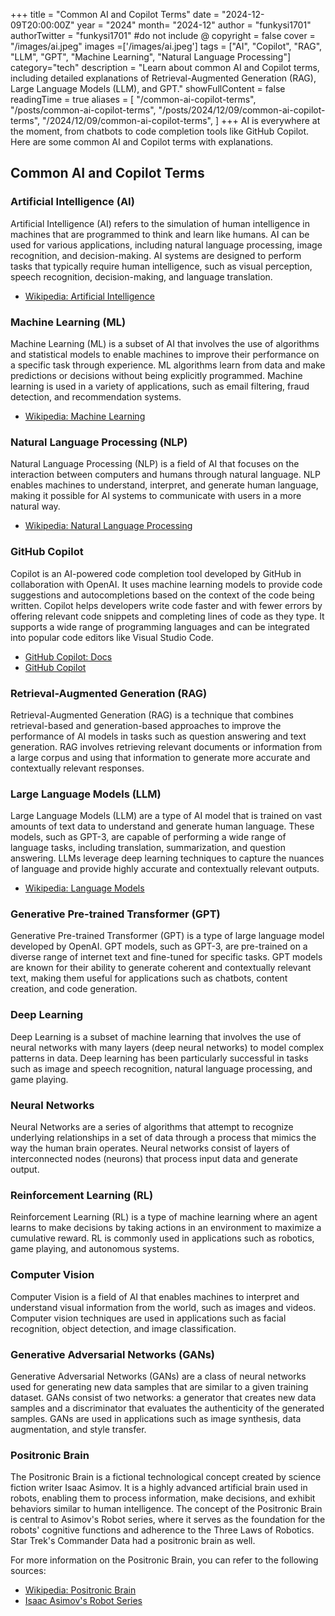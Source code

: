 +++
title = "Common AI and Copilot Terms"
date = "2024-12-09T20:00:00Z"
year = "2024"
month= "2024-12"
author = "funkysi1701"
authorTwitter = "funkysi1701" #do not include @
copyright = false
cover = "/images/ai.jpeg"
images =['/images/ai.jpeg']
tags = ["AI", "Copilot", "RAG", "LLM", "GPT", "Machine Learning", "Natural Language Processing"]
category="tech"
description = "Learn about common AI and Copilot terms, including detailed explanations of Retrieval-Augmented Generation (RAG), Large Language Models (LLM), and GPT."
showFullContent = false
readingTime = true
aliases = [
    "/common-ai-copilot-terms",
    "/posts/common-ai-copilot-terms",
    "/posts/2024/12/09/common-ai-copilot-terms",
    "/2024/12/09/common-ai-copilot-terms",
]
+++
AI is everywhere at the moment, from chatbots to code completion tools like GitHub Copilot. Here are some common AI and Copilot terms with explanations.

## Common AI and Copilot Terms

### Artificial Intelligence (AI)
Artificial Intelligence (AI) refers to the simulation of human intelligence in machines that are programmed to think and learn like humans. AI can be used for various applications, including natural language processing, image recognition, and decision-making. AI systems are designed to perform tasks that typically require human intelligence, such as visual perception, speech recognition, decision-making, and language translation.

- [Wikipedia: Artificial Intelligence](https://en.wikipedia.org/wiki/Artificial_intelligence)

### Machine Learning (ML)
Machine Learning (ML) is a subset of AI that involves the use of algorithms and statistical models to enable machines to improve their performance on a specific task through experience. ML algorithms learn from data and make predictions or decisions without being explicitly programmed. Machine learning is used in a variety of applications, such as email filtering, fraud detection, and recommendation systems.

- [Wikipedia: Machine Learning](https://en.wikipedia.org/wiki/Machine_learning)

### Natural Language Processing (NLP)
Natural Language Processing (NLP) is a field of AI that focuses on the interaction between computers and humans through natural language. NLP enables machines to understand, interpret, and generate human language, making it possible for AI systems to communicate with users in a more natural way.

- [Wikipedia: Natural Language Processing](https://en.wikipedia.org/wiki/Natural_language_processing)

### GitHub Copilot
Copilot is an AI-powered code completion tool developed by GitHub in collaboration with OpenAI. It uses machine learning models to provide code suggestions and autocompletions based on the context of the code being written. Copilot helps developers write code faster and with fewer errors by offering relevant code snippets and completing lines of code as they type. It supports a wide range of programming languages and can be integrated into popular code editors like Visual Studio Code.

- [GitHub Copilot: Docs](https://docs.github.com/en/copilot/about-github-copilot)
- [GitHub Copilot](https://github.com/features/copilot)

### Retrieval-Augmented Generation (RAG)
Retrieval-Augmented Generation (RAG) is a technique that combines retrieval-based and generation-based approaches to improve the performance of AI models in tasks such as question answering and text generation. RAG involves retrieving relevant documents or information from a large corpus and using that information to generate more accurate and contextually relevant responses.

### Large Language Models (LLM)
Large Language Models (LLM) are a type of AI model that is trained on vast amounts of text data to understand and generate human language. These models, such as GPT-3, are capable of performing a wide range of language tasks, including translation, summarization, and question answering. LLMs leverage deep learning techniques to capture the nuances of language and provide highly accurate and contextually relevant outputs.

- [Wikipedia: Language Models](https://en.wikipedia.org/wiki/Language_model)

### Generative Pre-trained Transformer (GPT)
Generative Pre-trained Transformer (GPT) is a type of large language model developed by OpenAI. GPT models, such as GPT-3, are pre-trained on a diverse range of internet text and fine-tuned for specific tasks. GPT models are known for their ability to generate coherent and contextually relevant text, making them useful for applications such as chatbots, content creation, and code generation.

### Deep Learning
Deep Learning is a subset of machine learning that involves the use of neural networks with many layers (deep neural networks) to model complex patterns in data. Deep learning has been particularly successful in tasks such as image and speech recognition, natural language processing, and game playing.

### Neural Networks
Neural Networks are a series of algorithms that attempt to recognize underlying relationships in a set of data through a process that mimics the way the human brain operates. Neural networks consist of layers of interconnected nodes (neurons) that process input data and generate output.

### Reinforcement Learning (RL)
Reinforcement Learning (RL) is a type of machine learning where an agent learns to make decisions by taking actions in an environment to maximize a cumulative reward. RL is commonly used in applications such as robotics, game playing, and autonomous systems.

### Computer Vision
Computer Vision is a field of AI that enables machines to interpret and understand visual information from the world, such as images and videos. Computer vision techniques are used in applications such as facial recognition, object detection, and image classification.

### Generative Adversarial Networks (GANs)
Generative Adversarial Networks (GANs) are a class of neural networks used for generating new data samples that are similar to a given training dataset. GANs consist of two networks: a generator that creates new data samples and a discriminator that evaluates the authenticity of the generated samples. GANs are used in applications such as image synthesis, data augmentation, and style transfer.

### Positronic Brain

The Positronic Brain is a fictional technological concept created by science fiction writer Isaac Asimov. It is a highly advanced artificial brain used in robots, enabling them to process information, make decisions, and exhibit behaviors similar to human intelligence. The concept of the Positronic Brain is central to Asimov's Robot series, where it serves as the foundation for the robots' cognitive functions and adherence to the Three Laws of Robotics. Star Trek's Commander Data had a positronic brain as well.

For more information on the Positronic Brain, you can refer to the following sources:

- [Wikipedia: Positronic Brain](https://en.wikipedia.org/wiki/Positronic_brain)
- [Isaac Asimov's Robot Series](https://en.wikipedia.org/wiki/Robot_series)